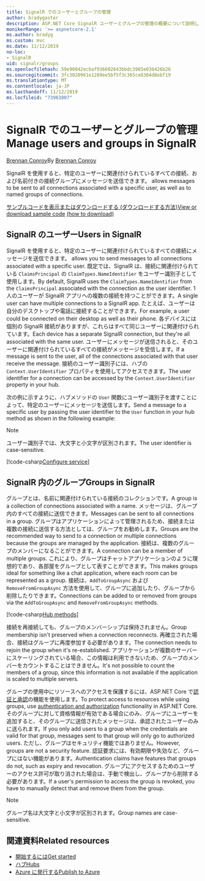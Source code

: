```yaml
---
title: SignalR でのユーザーとグループの管理
author: bradygaster
description: ASP.NET Core SignalR ユーザーとグループの管理の概要について説明します。
monikerRange: '>= aspnetcore-2.1'
ms.author: bradyg
ms.custom: mvc
ms.date: 11/12/2019
no-loc:
- SignalR
uid: signalr/groups
ms.openlocfilehash: 59e90042ecbaf936602643bbdc3965e036426b26
ms.sourcegitcommit: 3fc3020961e1289ee5bf5f3c365ce8304d8ebf19
ms.translationtype: MT
ms.contentlocale: ja-JP
ms.lasthandoff: 11/12/2019
ms.locfileid: "73963807"
---
```

# <a name="manage-users-and-groups-in-opno-locsignalr"></a><span data-ttu-id="35e88-103">SignalR でのユーザーとグループの管理</span><span class="sxs-lookup"><span data-stu-id="35e88-103">Manage users and groups in SignalR</span></span>

<span data-ttu-id="35e88-104">[Brennan Conroy](https://github.com/BrennanConroy)</span><span class="sxs-lookup"><span data-stu-id="35e88-104">By [Brennan Conroy](https://github.com/BrennanConroy)</span></span>

SignalR<span data-ttu-id="35e88-105"> を使用すると、特定のユーザーに関連付けられているすべての接続、および名前付きの接続グループにメッセージを送信できます。</span><span class="sxs-lookup"><span data-stu-id="35e88-105"> allows messages to be sent to all connections associated with a specific user, as well as to named groups of connections.</span></span>

<span data-ttu-id="35e88-106">[サンプルコードを表示またはダウンロード](https://github.com/aspnet/AspNetCore.Docs/tree/master/aspnetcore/signalr/groups/sample/)[する (ダウンロードする方法)](xref:index#how-to-download-a-sample)</span><span class="sxs-lookup"><span data-stu-id="35e88-106">[View or download sample code](https://github.com/aspnet/AspNetCore.Docs/tree/master/aspnetcore/signalr/groups/sample/) [(how to download)](xref:index#how-to-download-a-sample)</span></span>

## <a name="users-in-opno-locsignalr"></a><span data-ttu-id="35e88-107">SignalR のユーザー</span><span class="sxs-lookup"><span data-stu-id="35e88-107">Users in SignalR</span></span>

SignalR<span data-ttu-id="35e88-108"> を使用すると、特定のユーザーに関連付けられているすべての接続にメッセージを送信できます。</span><span class="sxs-lookup"><span data-stu-id="35e88-108"> allows you to send messages to all connections associated with a specific user.</span></span> <span data-ttu-id="35e88-109">既定では、SignalR は、接続に関連付けられている `ClaimsPrincipal` の `ClaimTypes.NameIdentifier` をユーザー識別子として使用します。</span><span class="sxs-lookup"><span data-stu-id="35e88-109">By default, SignalR uses the `ClaimTypes.NameIdentifier` from the `ClaimsPrincipal` associated with the connection as the user identifier.</span></span> <span data-ttu-id="35e88-110">1人のユーザーが SignalR アプリへの複数の接続を持つことができます。</span><span class="sxs-lookup"><span data-stu-id="35e88-110">A single user can have multiple connections to a SignalR app.</span></span> <span data-ttu-id="35e88-111">たとえば、ユーザーは自分のデスクトップや電話に接続することができます。</span><span class="sxs-lookup"><span data-stu-id="35e88-111">For example, a user could be connected on their desktop as well as their phone.</span></span> <span data-ttu-id="35e88-112">各デバイスには個別の SignalR 接続がありますが、これらはすべて同じユーザーに関連付けられています。</span><span class="sxs-lookup"><span data-stu-id="35e88-112">Each device has a separate SignalR connection, but they're all associated with the same user.</span></span> <span data-ttu-id="35e88-113">ユーザーにメッセージが送信されると、そのユーザーに関連付けられているすべての接続がメッセージを受信します。</span><span class="sxs-lookup"><span data-stu-id="35e88-113">If a message is sent to the user, all of the connections associated with that user receive the message.</span></span> <span data-ttu-id="35e88-114">接続のユーザー識別子には、ハブの `Context.UserIdentifier` プロパティを使用してアクセスできます。</span><span class="sxs-lookup"><span data-stu-id="35e88-114">The user identifier for a connection can be accessed by the `Context.UserIdentifier` property in your hub.</span></span>

<span data-ttu-id="35e88-115">次の例に示すように、ハブメソッドの `User` 関数にユーザー識別子を渡すことによって、特定のユーザーにメッセージを送信します。</span><span class="sxs-lookup"><span data-stu-id="35e88-115">Send a message to a specific user by passing the user identifier to the `User` function in your hub method as shown in the following example:</span></span>

> [!NOTE]
> <span data-ttu-id="35e88-116">ユーザー識別子では、大文字と小文字が区別されます。</span><span class="sxs-lookup"><span data-stu-id="35e88-116">The user identifier is case-sensitive.</span></span>

[!code-csharp[Configure service](groups/sample/hubs/chathub.cs?range=29-32)]

## <a name="groups-in-opno-locsignalr"></a><span data-ttu-id="35e88-117">SignalR 内のグループ</span><span class="sxs-lookup"><span data-stu-id="35e88-117">Groups in SignalR</span></span>

<span data-ttu-id="35e88-118">グループとは、名前に関連付けられている接続のコレクションです。</span><span class="sxs-lookup"><span data-stu-id="35e88-118">A group is a collection of connections associated with a name.</span></span> <span data-ttu-id="35e88-119">メッセージは、グループ内のすべての接続に送信できます。</span><span class="sxs-lookup"><span data-stu-id="35e88-119">Messages can be sent to all connections in a group.</span></span> <span data-ttu-id="35e88-120">グループはアプリケーションによって管理されるため、接続または複数の接続に送信する方法としては、グループをお勧めします。</span><span class="sxs-lookup"><span data-stu-id="35e88-120">Groups are the recommended way to send to a connection or multiple connections because the groups are managed by the application.</span></span> <span data-ttu-id="35e88-121">接続は、複数のグループのメンバーになることができます。</span><span class="sxs-lookup"><span data-stu-id="35e88-121">A connection can be a member of multiple groups.</span></span> <span data-ttu-id="35e88-122">これにより、グループはチャットアプリケーションのように理想的であり、各部屋をグループとして表すことができます。</span><span class="sxs-lookup"><span data-stu-id="35e88-122">This makes groups ideal for something like a chat application, where each room can be represented as a group.</span></span> <span data-ttu-id="35e88-123">接続は、`AddToGroupAsync` および `RemoveFromGroupAsync` 方法を使用して、グループに追加したり、グループから削除したりできます。</span><span class="sxs-lookup"><span data-stu-id="35e88-123">Connections can be added to or removed from groups via the `AddToGroupAsync` and `RemoveFromGroupAsync` methods.</span></span>

[!code-csharp[Hub methods](groups/sample/hubs/chathub.cs?range=15-27)]

<span data-ttu-id="35e88-124">接続を再接続しても、グループのメンバーシップは保持されません。</span><span class="sxs-lookup"><span data-stu-id="35e88-124">Group membership isn't preserved when a connection reconnects.</span></span> <span data-ttu-id="35e88-125">再確立された場合、接続はグループに再度参加する必要があります。</span><span class="sxs-lookup"><span data-stu-id="35e88-125">The connection needs to rejoin the group when it's re-established.</span></span> <span data-ttu-id="35e88-126">アプリケーションが複数のサーバーにスケーリングされている場合、この情報は利用できないため、グループのメンバーをカウントすることはできません。</span><span class="sxs-lookup"><span data-stu-id="35e88-126">It's not possible to count the members of a group, since this information is not available if the application is scaled to multiple servers.</span></span>

<span data-ttu-id="35e88-127">グループの使用中にリソースへのアクセスを保護するには、ASP.NET Core で[認証と承認](xref:signalr/authn-and-authz)の機能を使用します。</span><span class="sxs-lookup"><span data-stu-id="35e88-127">To protect access to resources while using groups, use [authentication and authorization](xref:signalr/authn-and-authz) functionality in ASP.NET Core.</span></span> <span data-ttu-id="35e88-128">そのグループに対して資格情報が有効である場合にのみ、グループにユーザーを追加すると、そのグループに送信されたメッセージは、承認されたユーザーのみに送られます。</span><span class="sxs-lookup"><span data-stu-id="35e88-128">If you only add users to a group when the credentials are valid for that group, messages sent to that group will only go to authorized users.</span></span> <span data-ttu-id="35e88-129">ただし、グループはセキュリティ機能ではありません。</span><span class="sxs-lookup"><span data-stu-id="35e88-129">However, groups are not a security feature.</span></span> <span data-ttu-id="35e88-130">認証要求には、有効期限や失効など、グループにはない機能があります。</span><span class="sxs-lookup"><span data-stu-id="35e88-130">Authentication claims have features that groups do not, such as expiry and revocation.</span></span> <span data-ttu-id="35e88-131">グループにアクセスするためのユーザーのアクセス許可が取り消された場合は、手動で検出し、グループから削除する必要があります。</span><span class="sxs-lookup"><span data-stu-id="35e88-131">If a user's permission to access the group is revoked, you have to manually detect that and remove them from the group.</span></span>

> [!NOTE]
> <span data-ttu-id="35e88-132">グループ名は大文字と小文字が区別されます。</span><span class="sxs-lookup"><span data-stu-id="35e88-132">Group names are case-sensitive.</span></span>

## <a name="related-resources"></a><span data-ttu-id="35e88-133">関連資料</span><span class="sxs-lookup"><span data-stu-id="35e88-133">Related resources</span></span>

* [<span data-ttu-id="35e88-134">開始するには</span><span class="sxs-lookup"><span data-stu-id="35e88-134">Get started</span></span>](xref:tutorials/signalr)
* [<span data-ttu-id="35e88-135">ハブ</span><span class="sxs-lookup"><span data-stu-id="35e88-135">Hubs</span></span>](xref:signalr/hubs)
* [<span data-ttu-id="35e88-136">Azure に発行する</span><span class="sxs-lookup"><span data-stu-id="35e88-136">Publish to Azure</span></span>](xref:signalr/publish-to-azure-web-app)
